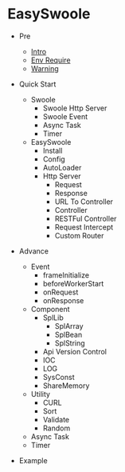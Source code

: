 # EasySwoole

* Pre
    * [Intro](README.md)
    * [Env Require](Pre/env.md)
    * [Warning](Pre/warning.md)
    
* Quick Start
    * Swoole
        * Swoole Http Server
        * Swoole Event 
        * Async Task
        * Timer
    * EasySwoole
        * Install
        * Config
        * AutoLoader
        * Http Server
            * Request
            * Response
            * URL To Controller
            * Controller
            * RESTFul Controller
            * Request Intercept
            * Custom Router
* Advance
    * Event 
        * frameInitialize
        * beforeWorkerStart
        * onRequest
        * onResponse
    * Component
        * SplLib
            * SplArray
            * SplBean
            * SplString
        * Api Version Control
        * IOC
        * LOG
        * SysConst
        * ShareMemory
    * Utility
        * CURL
        * Sort
        * Validate        
        * Random
    * Async Task
    * Timer
* Example
    